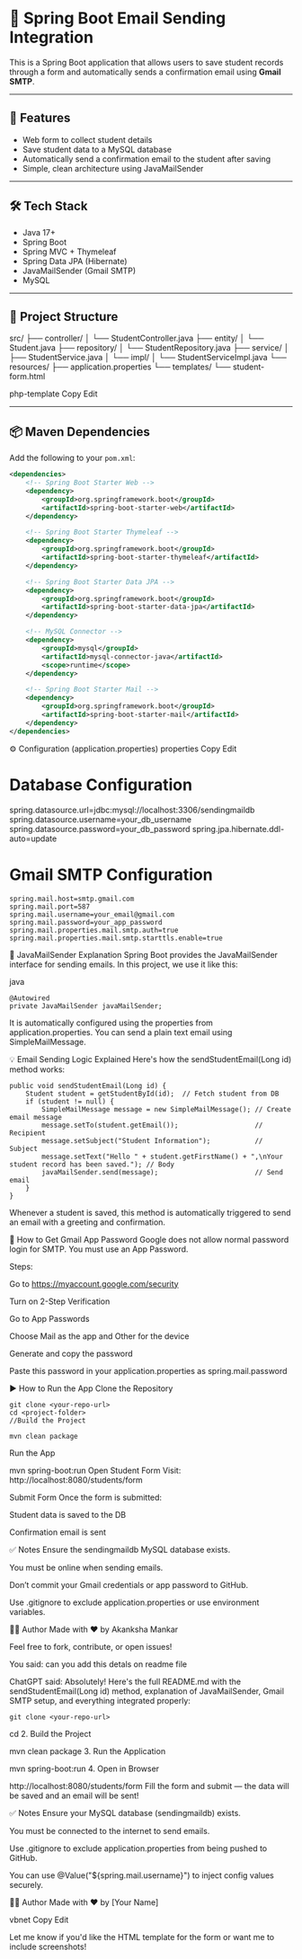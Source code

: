 # 📧 Spring Boot Email Sending Integration

This is a Spring Boot application that allows users to save student records through a form and automatically sends a confirmation email using **Gmail SMTP**.

---

## 🚀 Features

- Web form to collect student details
- Save student data to a MySQL database
- Automatically send a confirmation email to the student after saving
- Simple, clean architecture using JavaMailSender

---

## 🛠️ Tech Stack

- Java 17+
- Spring Boot
- Spring MVC + Thymeleaf
- Spring Data JPA (Hibernate)
- JavaMailSender (Gmail SMTP)
- MySQL

---

## 📂 Project Structure

src/ ├── controller/ │ └── StudentController.java ├── entity/ │ └── Student.java ├── repository/ │ └── StudentRepository.java ├── service/ │ ├── StudentService.java │ └── impl/ │ └── StudentServiceImpl.java └── resources/ ├── application.properties └── templates/ └── student-form.html

php-template
Copy
Edit

---

## 📦 Maven Dependencies

Add the following to your `pom.xml`:

```xml
<dependencies>
    <!-- Spring Boot Starter Web -->
    <dependency>
        <groupId>org.springframework.boot</groupId>
        <artifactId>spring-boot-starter-web</artifactId>
    </dependency>

    <!-- Spring Boot Starter Thymeleaf -->
    <dependency>
        <groupId>org.springframework.boot</groupId>
        <artifactId>spring-boot-starter-thymeleaf</artifactId>
    </dependency>

    <!-- Spring Boot Starter Data JPA -->
    <dependency>
        <groupId>org.springframework.boot</groupId>
        <artifactId>spring-boot-starter-data-jpa</artifactId>
    </dependency>

    <!-- MySQL Connector -->
    <dependency>
        <groupId>mysql</groupId>
        <artifactId>mysql-connector-java</artifactId>
        <scope>runtime</scope>
    </dependency>

    <!-- Spring Boot Starter Mail -->
    <dependency>
        <groupId>org.springframework.boot</groupId>
        <artifactId>spring-boot-starter-mail</artifactId>
    </dependency>
</dependencies>

```
⚙️ Configuration (application.properties)
properties
Copy
Edit
# Database Configuration
spring.datasource.url=jdbc:mysql://localhost:3306/sendingmaildb
spring.datasource.username=your_db_username
spring.datasource.password=your_db_password
spring.jpa.hibernate.ddl-auto=update

# Gmail SMTP Configuration
```
spring.mail.host=smtp.gmail.com
spring.mail.port=587
spring.mail.username=your_email@gmail.com
spring.mail.password=your_app_password
spring.mail.properties.mail.smtp.auth=true
spring.mail.properties.mail.smtp.starttls.enable=true
```
📧 JavaMailSender Explanation
Spring Boot provides the JavaMailSender interface for sending emails. In this project, we use it like this:

java
```
@Autowired
private JavaMailSender javaMailSender;
```
It is automatically configured using the properties from application.properties. You can send a plain text email using SimpleMailMessage.

💡 Email Sending Logic Explained
Here's how the sendStudentEmail(Long id) method works:

```
public void sendStudentEmail(Long id) {
    Student student = getStudentById(id);  // Fetch student from DB
    if (student != null) {
        SimpleMailMessage message = new SimpleMailMessage(); // Create email message
        message.setTo(student.getEmail());                   // Recipient
        message.setSubject("Student Information");           // Subject
        message.setText("Hello " + student.getFirstName() + ",\nYour student record has been saved."); // Body
        javaMailSender.send(message);                        // Send email
    }
}
```
Whenever a student is saved, this method is automatically triggered to send an email with a greeting and confirmation.

🔐 How to Get Gmail App Password
Google does not allow normal password login for SMTP. You must use an App Password.

Steps:

Go to https://myaccount.google.com/security

Turn on 2-Step Verification

Go to App Passwords

Choose Mail as the app and Other for the device

Generate and copy the password

Paste this password in your application.properties as spring.mail.password

▶️ How to Run the App
Clone the Repository

```
git clone <your-repo-url>
cd <project-folder>
//Build the Project
```
```
mvn clean package
```
Run the App


mvn spring-boot:run
Open Student Form Visit:
http://localhost:8080/students/form

Submit Form Once the form is submitted:

Student data is saved to the DB

Confirmation email is sent

✅ Notes
Ensure the sendingmaildb MySQL database exists.

You must be online when sending emails.

Don’t commit your Gmail credentials or app password to GitHub.

Use .gitignore to exclude application.properties or use environment variables.

🧑‍💻 Author
Made with ❤️ by Akanksha Mankar

Feel free to fork, contribute, or open issues!








You said:
can you add this detals on readme file


ChatGPT said:
Absolutely! Here's the full README.md with the sendStudentEmail(Long id) method, explanation of JavaMailSender, Gmail SMTP setup, and everything integrated properly:


```
git clone <your-repo-url>
```
cd <project-folder>
2. Build the Project

mvn clean package
3. Run the Application

mvn spring-boot:run
4. Open in Browser

http://localhost:8080/students/form
Fill the form and submit — the data will be saved and an email will be sent!

✅ Notes
Ensure your MySQL database (sendingmaildb) exists.

You must be connected to the internet to send emails.

Use .gitignore to exclude application.properties from being pushed to GitHub.

You can use @Value("${spring.mail.username}") to inject config values securely.

🧑‍💻 Author
Made with ❤️ by [Your Name]

vbnet
Copy
Edit

Let me know if you'd like the HTML template for the form or want me to include screenshots!
